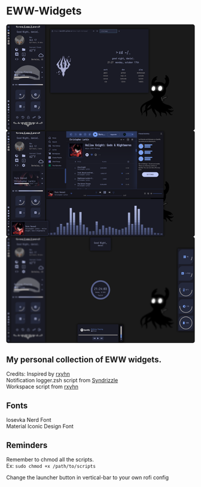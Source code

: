 # EWW-Widgets

![Picture of final result](https://raw.githubusercontent.com/DanL2015/EWW-Widgets/main/Soul%20and%20Shade.png "Soul and Shade")

## My personal collection of EWW widgets.<br>


Credits:
Inspired by [rxyhn](https://github.com/rxyhn)<br>
Notification logger.zsh script from [Syndrizzle](https://github.com/Syndrizzle)<br>
Workspace script from [rxyhn](https://github.com/rxyhn)<br>


## Fonts
Iosevka Nerd Font<br>
Material Iconic Design Font<br>


## Reminders
Remember to chmod all the scripts.<br>
Ex: `sudo chmod +x /path/to/scripts`

Change the launcher button in vertical-bar to your own rofi config <br>
